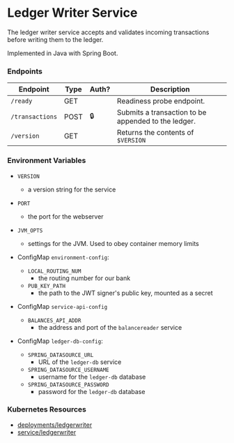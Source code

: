 # Ledger Writer Service

The ledger writer service accepts and validates incoming transactions before writing them to the ledger.

Implemented in Java with Spring Boot.

### Endpoints

| Endpoint           | Type  | Auth? | Description                                          |
| ------------------ | ----- | ----- | ---------------------------------------------------- |
| `/ready`           | GET   |       |  Readiness probe endpoint.                           |
| `/transactions`    | POST  | 🔒    |  Submits a transaction to be appended to the ledger. |
| `/version`         | GET   |       |  Returns the contents of `$VERSION`                  |

### Environment Variables

- `VERSION`
  - a version string for the service
- `PORT`
  - the port for the webserver
- `JVM_OPTS`
  - settings for the JVM. Used to obey container memory limits

- ConfigMap `environment-config`:
  - `LOCAL_ROUTING_NUM`
    - the routing number for our bank
  - `PUB_KEY_PATH`
    - the path to the JWT signer's public key, mounted as a secret

- ConfigMap `service-api-config`
  - `BALANCES_API_ADDR`
    - the address and port of the `balancereader` service

- ConfigMap `ledger-db-config`:
  - `SPRING_DATASOURCE_URL`
    - URL of the `ledger-db` service
  - `SPRING_DATASOURCE_USERNAME`
    - username for the `ledger-db` database
  - `SPRING_DATASOURCE_PASSWORD`
    - password for the `ledger-db` database

### Kubernetes Resources

- [deployments/ledgerwriter](/kubernetes-manifests/ledger-writer.yaml)
- [service/ledgerwriter](/kubernetes-manifests/ledger-writer.yaml)

